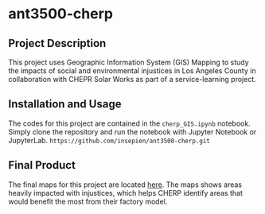 # ant3500-cherp

## Project Description
This project uses Geographic Information System (GIS) Mapping to study the impacts of social and environmental injustices in Los Angeles County in collaboration with CHEPR Solar Works as part of a service-learning project. 

## Installation and Usage
The codes for this project are contained in the `cherp_GIS.ipynb` notebook. Simply clone the repository and run the notebook with Jupyter Notebook or JupyterLab. 
`https://github.com/insepien/ant3500-cherp.git`


## Final Product
The final maps for this project are located [here](https://insepien.github.io/ant3500-cherp/). The maps shows areas heavily impacted with injustices, which helps CHERP identify areas that would benefit the most from their factory model. 
